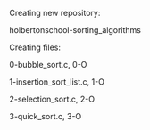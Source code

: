 Creating new repository:

holbertonschool-sorting_algorithms

Creating files:

0-bubble_sort.c, 0-O

1-insertion_sort_list.c, 1-O

2-selection_sort.c, 2-O

3-quick_sort.c, 3-O
